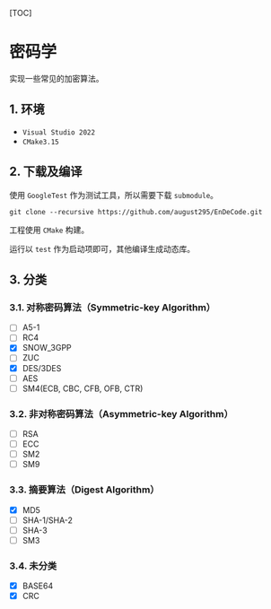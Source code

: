 [TOC]



# 密码学

实现一些常见的加密算法。



## 1. 环境

- `Visual Studio 2022`
- `CMake3.15`



## 2. 下载及编译

使用 `GoogleTest` 作为测试工具，所以需要下载 `submodule`。

```
git clone --recursive https://github.com/august295/EnDeCode.git
```

工程使用 `CMake` 构建。

运行以 `test` 作为启动项即可，其他编译生成动态库。



## 3. 分类

### 3.1. 对称密码算法（Symmetric-key Algorithm）

- [ ] A5-1
- [ ] RC4
- [x] SNOW_3GPP
- [ ] ZUC
- [x] DES/3DES
- [ ] AES
- [ ] SM4(ECB, CBC, CFB, OFB, CTR)

### 3.2. 非对称密码算法（Asymmetric-key Algorithm）

- [ ] RSA
- [ ] ECC
- [ ] SM2
- [ ] SM9

### 3.3. 摘要算法（Digest Algorithm）

- [x] MD5
- [ ] SHA-1/SHA-2
- [ ] SHA-3
- [ ] SM3

### 3.4. 未分类

- [x] BASE64
- [x] CRC